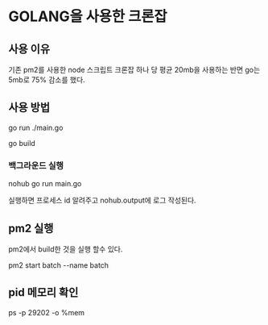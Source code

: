 # GOLANG을 사용한 크론잡

## 사용 이유
기존 pm2를 사용한 node 스크립트 크론잡 하나 당 평균 20mb을 사용하는 반면 
go는 5mb로 75% 감소를 했다.

## 사용 방법

go run ./main.go

go build

### 백그라운드 실행 
nohub go run main.go

실행하면 프로세스 id 알려주고
nohub.output에 로그 작성된다.

## pm2 실행

pm2에서 build한 것을 실행 할수 있다.

pm2 start batch --name batch

## pid 메모리 확인

ps -p 29202 -o %mem